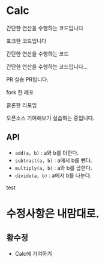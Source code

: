 # Calc

간단한 연산을 수행하는 코드입니다

포크한 코드입니다

간단한 연산을 수행하는 코드

간단한 연산을 수행하는 코드입니다...


PR 실습 PR입니다.

fork 한 레포

클론한 리포임

오픈소스 기여해보기 실습하는 중입니다.


## API

- `add(a, b)` : a와 b를 더한다.
- `subtract(a, b)` : a에서 b를 뺀다.
- `multiply(a, b)` : a와 b를 곱한다.
- `divide(a, b)` : a에서 b를 나눈다.

test


# 수정사항은 내맘대로. 

## 황수정
- Calc에 기여하기

